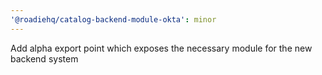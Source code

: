 ```yaml
---
'@roadiehq/catalog-backend-module-okta': minor
---
```


Add alpha export point which exposes the necessary module for the new backend system
